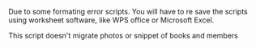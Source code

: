 Due to some formating error scripts. You will have to re save the scripts using worksheet software, like WPS office or Microsoft Excel.

This script doesn't migrate photos or snippet of books and members
